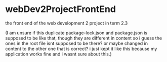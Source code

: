 # webDev2ProjectFrontEnd
the front end of the web development 2 project in term 2.3


(I am unsure if this duplicate package-lock.json and package.json is supposed to be like that, though they are different in content so i guess the ones in the root file isnt supposed to be there? or maybe changed in content to the other one that is correct? i just kept it like this because my application works fine and i wasnt sure about this.)